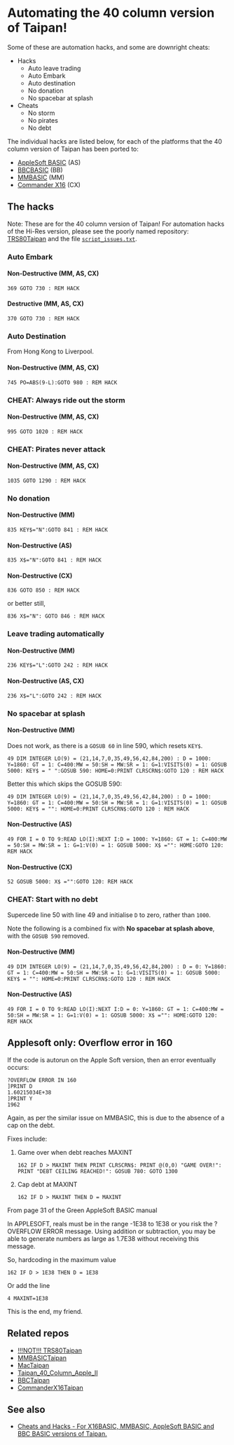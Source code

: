 # Automating the 40 column version of Taipan!

Some of these are automation hacks, and some are downright cheats:

 - Hacks
   - Auto leave trading
   - Auto Embark
   - Auto destination
   - No donation
   - No spacebar at splash
 - Cheats
   - No storm
   - No pirates
   - No debt

The individual hacks are listed below, for each of the platforms that the 40 column version of Taipan has been ported to:

 - [AppleSoft BASIC](https://github.com/greenonline/Taipan_40_Column_Apple_II) (AS)
 - [BBCBASIC](https://github.com/greenonline/BBCTaipan)        (BB)
 - [MMBASIC](https://github.com/greenonline/CommanderMMBASICTaipan)         (MM)
 - [Commander X16](https://github.com/greenonline/CommanderX16Taipan)   (CX)

## The hacks

Note: These are for the 40 column version of Taipan! For automation hacks of the Hi-Res version, please see the poorly named repository: [TRS80Taipan](https://github.com/greenonline/TRS80Taipan) and the file [`script_issues.txt`](https://github.com/greenonline/TRS80Taipan/blob/main/Listings/TRS80%20Taipan%20script%20issues.txt).

### Auto Embark

#### Non-Destructive (MM, AS, CX)

```none
369 GOTO 730 : REM HACK
```
#### Destructive (MM, AS, CX)
```none
370 GOTO 730 : REM HACK
```
### Auto Destination

From Hong Kong to Liverpool.

#### Non-Destructive (MM, AS, CX)

```none
745 PO=ABS(9-L):GOTO 980 : REM HACK
```

### CHEAT: Always ride out the storm
#### Non-Destructive (MM, AS, CX)
```none
995 GOTO 1020 : REM HACK
```
### CHEAT: Pirates never attack
#### Non-Destructive (MM, AS, CX)
```none
1035 GOTO 1290 : REM HACK
```
### No donation
#### Non-Destructive (MM)
```none
835 KEY$="N":GOTO 841 : REM HACK
```
#### Non-Destructive (AS)
```none
835 X$="N":GOTO 841 : REM HACK
```
#### Non-Destructive (CX)
```none
836 GOTO 850 : REM HACK
```
or better still,
```none
836 X$="N": GOTO 846 : REM HACK
```
### Leave trading automatically
#### Non-Destructive (MM)
```none
236 KEY$="L":GOTO 242 : REM HACK
```
#### Non-Destructive (AS, CX)
```none
236 X$="L":GOTO 242 : REM HACK
```
### No spacebar at splash
#### Non-Destructive (MM)

Does not work, as there is a `GOSUB 60` in line 590, which resets `KEY$`.
```none
49 DIM INTEGER LO(9) = (21,14,7,0,35,49,56,42,84,200) : D = 1000: Y=1860: GT = 1: C=400:MW = 50:SH = MW:SR = 1: G=1:VISITS(0) = 1: GOSUB 5000: KEY$ = " ":GOSUB 590: HOME=0:PRINT CLRSCRN$:GOTO 120 : REM HACK
```
Better this which skips the GOSUB 590:
```none
49 DIM INTEGER LO(9) = (21,14,7,0,35,49,56,42,84,200) : D = 1000: Y=1860: GT = 1: C=400:MW = 50:SH = MW:SR = 1: G=1:VISITS(0) = 1: GOSUB 5000: KEY$ = "": HOME=0:PRINT CLRSCRN$:GOTO 120 : REM HACK
```
#### Non-Destructive (AS)
```none
49 FOR I = 0 TO 9:READ LO(I):NEXT I:D = 1000: Y=1860: GT = 1: C=400:MW = 50:SH = MW:SR = 1: G=1:V(0) = 1: GOSUB 5000: X$ ="": HOME:GOTO 120: REM HACK
```
#### Non-Destructive (CX)
```none
52 GOSUB 5000: X$ ="":GOTO 120: REM HACK
```
### CHEAT: Start with no debt

Supercede line 50 with line 49 and initialise `D` to zero, rather than `1000`.

Note the following is a combined fix with **No spacebar at splash above**, with the `GOSUB 590` removed.

#### Non-Destructive (MM)
```none
49 DIM INTEGER LO(9) = (21,14,7,0,35,49,56,42,84,200) : D = 0: Y=1860: GT = 1: C=400:MW = 50:SH = MW:SR = 1: G=1:VISITS(0) = 1: GOSUB 5000: KEY$ = "": HOME=0:PRINT CLRSCRN$:GOTO 120 : REM HACK
```
#### Non-Destructive (AS)
```none
49 FOR I = 0 TO 9:READ LO(I):NEXT I:D = 0: Y=1860: GT = 1: C=400:MW = 50:SH = MW:SR = 1: G=1:V(0) = 1: GOSUB 5000: X$ ="": HOME:GOTO 120: REM HACK
```
## Applesoft only: Overflow error in 160

If the code is autorun on the Apple Soft version, then an error eventually occurs:
```none
?OVERFLOW ERROR IN 160
]PRINT D
1.60215034E+38
]PRINT Y
1962
```

Again, as per the similar issue on MMBASIC, this is due to the absence of a cap on the debt.

Fixes include:

1. Game over when debt reaches MAXINT
   ```none
   162 IF D > MAXINT THEN PRINT CLRSCRN$: PRINT @(0,0) "GAME OVER!": PRINT "DEBT CEILING REACHED!": GOSUB 780: GOTO 1300
   ```
2. Cap debt at MAXINT
   ```none
   162 IF D > MAXINT THEN D = MAXINT
   ```
From page 31 of the Green AppleSoft BASIC manual

In APPLESOFT, reals must be in the range -1E38 to 1E38 or you risk the ?OVERFLOW ERROR message. Using addition or subtraction, you may be able to generate numbers as large as 1.7E38 without receiving this message.

So, hardcoding in the maximum value
```none
162 IF D > 1E38 THEN D = 1E38
```
Or add the line
```none
4 MAXINT=1E38
```
This is the end, my friend.

## Related repos

 - [!!!NOT!!! TRS80Taipan](https://github.com/greenonline/TRS80Taipan)
 - [MMBASICTaipan](https://github.com/greenonline/MMBASICTaipan)
 - [MacTaipan](https://github.com/greenonline/MacTaipan)
 - [Taipan_40_Column_Apple_II](https://github.com/greenonline/Taipan_40_Column_Apple_II)
 - [BBCTaipan](https://github.com/greenonline/BBCTaipan)
 - [CommanderX16Taipan]()


## See also

 - [Cheats and Hacks - For X16BASIC, MMBASIC, AppleSoft BASIC and BBC BASIC versions of Taipan.][1]




  [1]: https://gr33nonline.wordpress.com/2025/06/24/automating-40-column-taipan/
